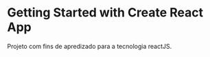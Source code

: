 # Getting Started with Create React App

Projeto com fins de apredizado para a tecnologia reactJS.

